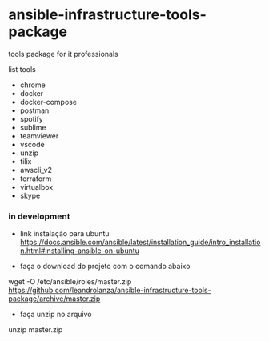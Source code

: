 # ansible-infrastructure-tools-package
 tools package for it professionals

list tools

- chrome
- docker
- docker-compose
- postman
- spotify
- sublime
- teamviewer
- vscode
- unzip
- tilix
- awscli_v2
- terraform
- virtualbox
- skype

### in development

 - link instalação para ubuntu
https://docs.ansible.com/ansible/latest/installation_guide/intro_installation.html#installing-ansible-on-ubuntu

  - faça o download do projeto com o comando abaixo

  wget -O /etc/ansible/roles/master.zip https://github.com/leandrolanza/ansible-infrastructure-tools-package/archive/master.zip

   - faça unzip no arquivo

   unzip master.zip

   